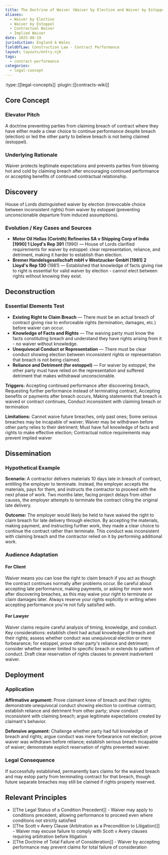 ```yaml
---
title: The Doctrine of Waiver (Waiver by Election and Waiver by Estoppel)
aliases:
  - Waiver by Election
  - Waiver by Estoppel
  - Contractual Waiver
  - Implied Waiver
date: 2025-08-19
jurisdiction: England & Wales
fieldOfLaw: Construction Law - Contract Performance
layout: layouts/entry.njk
tags:
  - contract-performance
categories:
  - legal-concept
---
```


:type::[[legal-concepts]]
:plugin::[[contracts-wiki]]

## Core Concept

### Elevator Pitch

A doctrine preventing parties from claiming breach of contract where they have either made a clear choice to continue performance despite breach (election) or led the other party to believe breach is not being claimed (estoppel).

### Underlying Rationale

Waiver protects legitimate expectations and prevents parties from blowing hot and cold by claiming breach after encouraging continued performance or accepting benefits of continued contractual relationship.

## Discovery

House of Lords distinguished waiver by election (irrevocable choice between inconsistent rights) from waiver by estoppel (preventing unconscionable departure from induced assumptions).

### Evolution / Key Cases and Sources

- **Motor Oil Hellas (Corinth) Refineries SA v Shipping Corp of India [1990] 1 Lloyd's Rep 391** (1990) — House of Lords clarified requirements for waiver by estoppel: clear representation, reliance, and detriment, making it harder to establish than election.
- **Bremer Handelsgesellschaft mbH v Westzucker GmbH [1981] 2 Lloyd's Rep 130** (1981) — Established that knowledge of facts giving rise to right is essential for valid waiver by election - cannot elect between rights without knowing they exist.

## Deconstruction

### Essential Elements Test

- **Existing Right to Claim Breach** — There must be an actual breach of contract giving rise to enforceable rights (termination, damages, etc.) before waiver can occur.
- **Knowledge of Facts and Rights** — The waiving party must know the facts constituting breach and understand they have rights arising from it - no waiver without knowledge.
- **Unequivocal Conduct or Representation** — There must be clear conduct showing election between inconsistent rights or representation that breach is not being claimed.
- **Reliance and Detriment (for estoppel)** — For waiver by estoppel, the other party must have relied on the representation and suffered detriment that makes withdrawal unconscionable.

**Triggers:** Accepting continued performance after discovering breach, Requesting further performance instead of terminating contract, Accepting benefits or payments after breach occurs, Making statements that breach is waived or contract continues, Conduct inconsistent with claiming breach or termination

**Limitations:** Cannot waive future breaches, only past ones; Some serious breaches may be incapable of waiver; Waiver may be withdrawn before other party relies to their detriment; Must have full knowledge of facts and rights to make effective election; Contractual notice requirements may prevent implied waiver

## Dissemination

### Hypothetical Example

**Scenario:** A contractor delivers materials 10 days late in breach of contract, entitling the employer to terminate. Instead, the employer accepts the materials, pays for them, and instructs the contractor to proceed with the next phase of work. Two months later, facing project delays from other causes, the employer attempts to terminate the contract citing the original late delivery.

**Outcome:** The employer would likely be held to have waived the right to claim breach for late delivery through election. By accepting the materials, making payment, and instructing further work, they made a clear choice to continue the contract rather than terminate. This conduct was inconsistent with claiming breach and the contractor relied on it by performing additional work.

### Audience Adaptation

#### For Client

Waiver means you can lose the right to claim breach if you act as though the contract continues normally after problems occur. Be careful about accepting late performance, making payments, or asking for more work after discovering breaches, as this may waive your right to terminate or claim damages later. Always reserve your rights explicitly in writing when accepting performance you're not fully satisfied with.

#### For Lawyer

Waiver claims require careful analysis of timing, knowledge, and conduct. Key considerations: establish client had actual knowledge of breach and their rights; assess whether conduct was unequivocal election or mere forbearance; for estoppel, prove other party's reliance and detriment; consider whether waiver limited to specific breach or extends to pattern of conduct. Draft clear reservation of rights clauses to prevent inadvertent waiver.

## Deployment

### Application

**Affirmative argument:** Prove claimant knew of breach and their rights; demonstrate unequivocal conduct showing election to continue contract; establish reliance and detriment from other party; show conduct inconsistent with claiming breach; argue legitimate expectations created by claimant's behavior.

**Defensive argument:** Challenge whether party had full knowledge of breach and rights; argue conduct was mere forbearance not election; prove waiver was withdrawn before reliance; establish serious breach incapable of waiver; demonstrate explicit reservation of rights prevented waiver.

### Legal Consequence

If successfully established, permanently bars claims for the waived breach and may estop party from terminating contract for that breach, though future separate breaches may still be claimed if rights properly reserved.

## Relevant Principles

- [[The Legal Status of a Condition Precedent]] - Waiver may apply to conditions precedent, allowing performance to proceed even where conditions not strictly satisfied
- [[The Scott v Avery Clause (Arbitration as a Precondition to Litigation)]] - Waiver may excuse failure to comply with Scott v Avery clauses requiring arbitration before litigation
- [[The Doctrine of Total Failure of Consideration]] - Waiver by accepting performance may prevent claims for total failure of consideration
